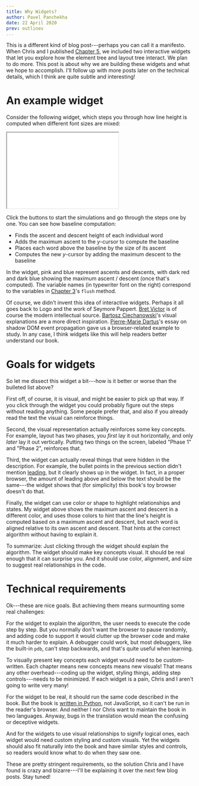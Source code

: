 ```yaml
---
title: Why Widgets?
author: Pavel Panchekha
date: 22 April 2020
prev: outlines
...
```


This is a different kind of blog post---perhaps you can call it a
manifesto. When Chris and I published [Chapter 5](../layout.md), we
included two interactive widgets that let you explore how the element
tree and layout tree interact. We plan to do more. This post is about
why we are building these widgets and what we hope to accomplish. I'll
follow up with more posts later on the technical details, which I
think are quite subtle and interesting!

# An example widget

Consider the following widget, which steps you through how line height
is computed when different font sizes are mixed:

<iframe class="widget" src="widgets/lab3-baselines.html" height=204></iframe>

Click the buttons to start the simulations and go through the steps
one by one. You can see how baseline computation:

+ Finds the ascent and descent height of each individual word
+ Adds the maximum ascent to the _y_-cursor to compute the baseline
+ Places each word above the baseline by the size of its ascent
+ Computes the new _y_-cursor by adding the maximum descent to the baseline

In the widget, pink and blue represent ascents and descents, with dark
red and dark blue showing the maximum ascent / descent (once that's
computed). The variable names (in typewriter font on the right)
correspond to the variables in [Chapter 3](../text.md)'s `flush`
method.

Of course, we didn't invent this idea of interactive widgets. Perhaps
it all goes back to Logo and the work of Seymore Pappert. [Bret
Victor][explore-explain] is of course the modern intellectual source.
[Bartosz Ciechanowski][bartosz]'s visual explanations are a more
direct inspiration. [Pierre-Marie Dartus][shadow-dom-widgets]'s essay
on shadow DOM event propagation gave us a browser-related example to
study. In any case, I think widgets like this will help readers better
understand our book.

[explore-explain]: http://worrydream.com/#!/ExplorableExplanations
[bartosz]: https://ciechanow.ski
[shadow-dom-widgets]: https://pm.dartus.fr/blog/a-complete-guide-on-shadow-dom-and-event-propagation/

# Goals for widgets 

So let me dissect this widget a bit---how is it better or worse than
the bulleted list above?

First off, of course, it is visual, and might be easier to pick up
that way. If you click through the widget you could probably figure
out the steps without reading anything. Some people prefer that, and
also if you already read the text the visual can reinforce things.

Second, the visual representation actually reinforces some key
concepts. For example, layout has two phases, you _first_ lay it out
horizontally, and only _later_ lay it out vertically. Putting two
things on the screen, labeled "Phase 1" and "Phase 2", reinforces that.

Third, the widget can actually reveal things that were hidden in the
description. For example, the bullet points in the previous section
didn't mention [leading], but it clearly shows up in the widget. In
fact, in a proper browser, the amount of leading above and below the
text should be the same---the widget shows that (for simplicity) this
book's toy browser doesn't do that.

[leading]: ./text.html#measuring-text

Finally, the widget can use color or shape to highlight relationships
and states. My widget above shows the maximum ascent and descent in a
different color, and uses those colors to hint that the line's height
is computed based on a maximum ascent and descent, but each word is
aligned relative to its own ascent and descent. That hints at the
correct algorithm without having to explain it.

To summarize: Just clicking through the widget should explain the
algorithm. The widget should make key concepts visual. It should
be real enough that it can surprise you. And it should use color,
alignment, and size to suggest real relationships in the code.

# Technical requirements

Ok---these are nice goals. But achieving them means surmounting some
real challenges:

For the widget to explain the algorithm, the user needs to execute the
code step by step. But you normally don't want the browser to pause
randomly, and adding code to support it would clutter up the browser
code and make it much harder to explain. A debugger could work, but
most debuggers, like the built-in `pdb`, can't step backwards, and
that's quite useful when learning.

To visually present key concepts each widget would need to be
custom-written. Each chapter means new concepts means new visuals!
That means any other overhead---coding up the widget, styling things,
adding step controls---needs to be minimized. If each widget is a
pain, Chris and I aren't going to write very many!

For the widget to be real, it should run the same code described in
the book. But the book is [written in Python](why-python.md), not
JavaScript, so it can't be run in the reader's browser. And neither I
nor Chris want to maintain the book in two languages. Anyway, bugs in
the translation would mean the confusing or deceptive widgets.

And for the widgets to use visual relationships to signify logical
ones, each widget would need custom styling and custom visuals. Yet
the widgets should also fit naturally into the book and have similar
styles and controls, so readers would know what to do when they saw
one.

These are pretty stringent requirements, so the solution Chris and I
have found is crazy and bizarre---I'll be explaining it over the next
few blog posts. Stay tuned!
